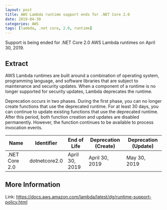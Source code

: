 ```yaml
---
layout: post
title: AWS Lambda runtime support ends for .NET Core 2.0
date: 2019-04-30
categories: AWS
tags: [lambda, .net core, 2.0, runtime]
---
```


Support is being ended for .NET Core 2.0 AWS Lambda runtimes on April 30, 2019.

## Extract

AWS Lambda runtimes are built around a combination of operating system, programming language, and software libraries that are subject to maintenance and security updates. When a component of a runtime is no longer supported for security updates, Lambda deprecates the runtime.

Deprecation occurs in two phases. During the first phase, you can no longer create functions that use the deprecated runtime. For at least 30 days, you can continue to update existing functions that use the deprecated runtime. After this period, both function creation and updates are disabled permanently. However, the function continues to be available to process invocation events.

| Name          | Identifier    | End of Life    | Deprecation (Create) | Deprecation (Update) |
| ------------- | ------------- | -------------- | -------------------- | -------------------- |
| .NET Core 2.0 | dotnetcore2.0 | April 30, 2019 | April 30, 2019       | May 30, 2019         |

## More Information

Link: <https://docs.aws.amazon.com/lambda/latest/dg/runtime-support-policy.html>
